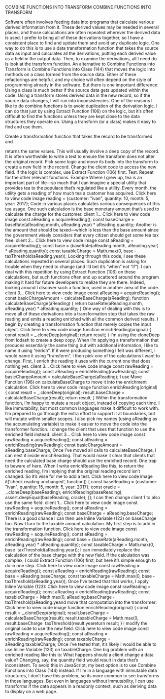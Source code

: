 
COMBINE FUNCTIONS INTO TRANSFORM
COMBINE FUNCTIONS INTO TRANSFORM
<!-- Motivation
--------------------------------------------------------------------------------
--------------------------------------------------------------------------------
--------------------------------------------------------------------------------
-------------------------------------------------------------------------------- -->
Software often involves feeding data into programs that calculate various derived
information from it. These derived values may be needed in several places, and those
calculations are often repeated wherever the derived data is used. I prefer to bring all of
these derivations together, so I have a consistent place to find and update them and
avoid any duplicate logic.
One way to do this is to use a data transformation function that takes the source data as
input and calculates all the derivations, putting each derived value as a field in the
output data. Then, to examine the derivations, all I need do is look at the transform
function.
An alternative to Combine Functions into Transform is Combine Functions into Class
(144) that moves the logic into methods on a class formed from the source data. Either
of these refactorings are helpful, and my choice will often depend on the style of
programming already in the software. But there is one important difference: Using a
class is much better if the source data gets updated within the code. Using a transform
stores derived data in the new record, so if the source data changes, I will run into
inconsistencies.
One of the reasons I like to do combine functions is to avoid duplication of the
derivation logic. I can do that just by using Extract Function (106) on the logic, but it’s
often difficult to find the functions unless they are kept close to the data structures they
operate on. Using a transform (or a class) makes it easy to find and use them.
<!-- <!-- Mechanics
..........................................................................
..........................................................................
..........................................................................
..........................................................................
..........................................................................

 -->Create a transformation function that takes the record to be transformed and
returns the same values.
This will usually involve a deep copy of the record. It is often worthwhile to write a
test to ensure the transform does not alter the original record.
Pick some logic and move its body into the transform to create a new field in the
record. Change the client code to access the new field.
If the logic is complex, use Extract Function (106) first.
Test.
Repeat for the other relevant functions.
Example
Where I grew up, tea is an important part of life—so much that I can imagine a special
utility that provides tea to the populace that’s regulated like a utility. Every month, the
utility gets a reading of how much tea a customer has acquired.
Click here to view code image
reading = {customer: "ivan", quantity: 10, month: 5, year: 2017};
Code in various places calculates various consequences of this tea usage. One such
calculation is the base monetary amount that’s used to calculate the charge for the
customer.
client 1…
Click here to view code image
const aReading = acquireReading();
const baseCharge = baseRate(aReading.month, aReading.year) * aReading.quantity;
Another is the amount that should be taxed—which is less than the base amount since
the government wisely considers that every citizen should get some tea tax free.
client 2…
Click here to view code image
const aReading = acquireReading();
const base = (baseRate(aReading.month, aReading.year) * aReading.quantity);
const taxableCharge = Math.max(0, base ­ taxThreshold(aReading.year));
Looking through this code, I see these calculations repeated in several places. Such
duplication is asking for trouble when they need to change (and I’d bet it’s “when” not
“if”). I can deal with this repetition by using Extract Function (106) on these
calculations, but such functions often end up scattered around the program making it
hard for future developers to realize they are there. Indeed, looking around I discover
such a function, used in another area of the code.
client 3…
Click here to view code image
const aReading = acquireReading();
const basicChargeAmount = calculateBaseCharge(aReading);
function calculateBaseCharge(aReading) {
return baseRate(aReading.month, aReading.year) * aReading.quantity;
}
One way of dealing with this is to move all of these derivations into a transformation
step that takes the raw reading and emits a reading enriched with all the common
derived results.
I begin by creating a transformation function that merely copies the input object.
Click here to view code image
function enrichReading(original) {
const result = _.cloneDeep(original);
return result;
}
I’m using the cloneDeep from lodash to create a deep copy.
When I’m applying a transformation that produces essentially the same thing but with
additional information, I like to name it using “enrich”. If it were producing something
I felt was different, I would name it using “transform”.
I then pick one of the calculations I want to change. First, I enrich the reading it uses
with the current one that does nothing yet.
client 3…
Click here to view code image
const rawReading = acquireReading();
const aReading = enrichReading(rawReading);
const basicChargeAmount = calculateBaseCharge(aReading);
I use Move Function (198) on calculateBaseCharge to move it into the enrichment
calculation.
Click here to view code image
function enrichReading(original) {
const result = _.cloneDeep(original);
result.baseCharge = calculateBaseCharge(result);
return result;
}
Within the transformation function, I’m happy to mutate a result object, instead of
copying each time. I like immutability, but most common languages make it difficult to
work with. I’m prepared to go through the extra effort to support it at boundaries, but
will mutate within smaller scopes. I also pick my names (using aReading as the
accumulating variable) to make it easier to move the code into the transformer
function.
I change the client that uses that function to use the enriched field instead.
client 3…
Click here to view code image
const rawReading = acquireReading();
const aReading = enrichReading(rawReading);
const basicChargeAmount = aReading.baseCharge;
Once I’ve moved all calls to calculateBaseCharge, I can nest it inside
enrichReading. That would make it clear that clients that need the calculated base
charge should use the enriched record.
One trap to beware of here. When I write enrichReading like this, to return the
enriched reading, I’m implying that the original reading record isn’t changed. So it’s
wise for me to add a test.
Click here to view code image
it('check reading unchanged', function() {
const baseReading = {customer: "ivan", quantity: 15, month: 5, year: 2017};
const oracle = _.cloneDeep(baseReading);
enrichReading(baseReading);
assert.deepEqual(baseReading, oracle);
});
I can then change client 1 to also use the same field.
client 1…
Click here to view code image
const rawReading = acquireReading();
const aReading = enrichReading(rawReading);
const baseCharge = aReading.baseCharge;
There is a good chance I can then use Inline Variable (123) on baseCharge too.
Now I turn to the taxable amount calculation. My first step is to add in the
transformation function.
Click here to view code image
const rawReading = acquireReading();
const aReading = enrichReading(rawReading);
const base = (baseRate(aReading.month, aReading.year) * aReading.quantity);
const taxableCharge = Math.max(0, base ­ taxThreshold(aReading.year));
I can immediately replace the calculation of the base charge with the new field. If the
calculation was complex, I could Extract Function (106) first, but here it’s simple
enough to do in one step.
Click here to view code image
const rawReading = acquireReading();
const aReading = enrichReading(rawReading);
const base = aReading.baseCharge;
const taxableCharge = Math.max(0, base ­ taxThreshold(aReading.year));
Once I’ve tested that that works, I apply Inline Variable (123):
Click here to view code image
const rawReading = acquireReading();
const aReading = enrichReading(rawReading);
const taxableCharge = Math.max(0, aReading.baseCharge ­ taxThreshold(aReading.yeand move that computation into the transformer:
Click here to view code image
function enrichReading(original) {
const result = _.cloneDeep(original);
result.baseCharge = calculateBaseCharge(result);
result.taxableCharge = Math.max(0, result.baseCharge ­ taxThreshold(result.yeareturn result;
}
I modify the original code to use the new field.
Click here to view code image
const rawReading = acquireReading();
const aReading = enrichReading(rawReading);
const taxableCharge = aReading.taxableCharge;
Once I’ve tested that, it’s likely I would be able to use Inline Variable (123) on
taxableCharge.
One big problem with an enriched reading like this is: What happens should a client
change a data value? Changing, say, the quantity field would result in data that’s
inconsistent. To avoid this in JavaScript, my best option is to use Combine Functions
into Class (144) instead. If I’m in a language with immutable data structures, I don’t
have this problem, so its more common to see transforms in those languages. But even
in languages without immutability, I can use transforms if the data appears in a readonly context, such as deriving data to display on a web page.